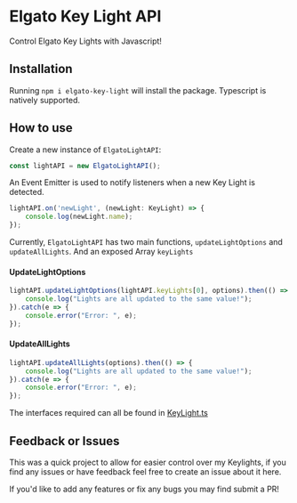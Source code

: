 # Elgato Key Light API
Control Elgato Key Lights with Javascript!

## Installation

Running `npm i elgato-key-light` will install the package. Typescript is natively supported.

## How to use

Create a new instance of `ElgatoLightAPI`:

```Javascript
const lightAPI = new ElgatoLightAPI();
```

An Event Emitter is used to notify listeners when a new Key Light is detected.
```Javascript
lightAPI.on('newLight', (newLight: KeyLight) => {
    console.log(newLight.name);
});
```

Currently, `ElgatoLightAPI` has two main functions, `updateLightOptions` and `updateAllLights`. And an exposed Array `keyLights`

#### UpdateLightOptions
```Javascript
lightAPI.updateLightOptions(lightAPI.keyLights[0], options).then(() => {
    console.log("Lights are all updated to the same value!");
}).catch(e => {
    console.error("Error: ", e);
});
```

#### UpdateAllLights
```Javascript
lightAPI.updateAllLights(options).then(() => {
    console.log("Lights are all updated to the same value!");
}).catch(e => {
    console.error("Error: ", e);
});
```
The interfaces required can all be found in [KeyLight.ts](https://github.com/NickParks/elgato-key-light/blob/master/src/types/KeyLight.ts)

## Feedback or Issues
This was a quick project to allow for easier control over my Keylights, if you find any issues or have feedback feel free to create an issue about it here.

If you'd like to add any features or fix any bugs you may find submit a PR!
